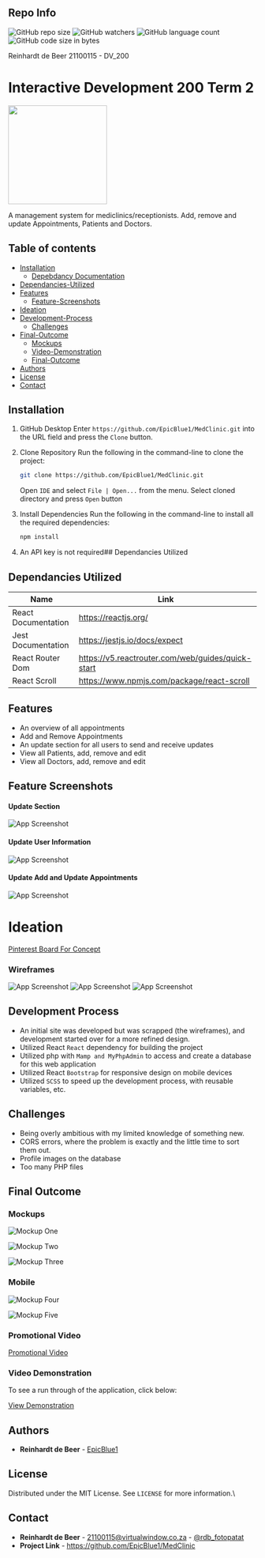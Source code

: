 ## Repo Info

![GitHub repo size](https://img.shields.io/github/repo-size/EpicBlue1/MedClinic)
![GitHub watchers](https://img.shields.io/github/watchers/EpicBlue1/MedClinic)
![GitHub language count](https://img.shields.io/github/languages/count/EpicBlue1/MedClinic)
![GitHub code size in bytes](https://img.shields.io/github/languages/code-size/EpicBlue1/MedClinic)


Reinhardt de Beer
21100115 - DV_200

# Interactive Development 200 Term 2

<img src="src/img/ReadmeImg/Logo Design.png" align="center" height="200" width="200" >

A management system for mediclinics/receptionists. Add, remove and update Appointments, Patients and Doctors.

## Table of contents

* [Installation](#Installation)
    * [Depebdancy Documentation](#Dependancies-Utilized)
* [Dependancies-Utilized](#Dependancies-Utilized)
* [Features](#Features)
    * [Feature-Screenshots](#Feature-Screenshots)
* [Ideation](#Ideation)
* [Development-Process](#Development-Process)
    * [Challenges](#Challenges)
* [Final-Outcome](#Final-Outcome)
    * [Mockups](#Mockups)
    * [Video-Demonstration](#Video-Demonstration)
    * [Final-Outcome](#Final-Outcome)
* [Authors](#Authors)
* [License](#License)
* [Contact](#Contact)
## Installation

1. GitHub Desktop
Enter `https://github.com/EpicBlue1/MedClinic.git` into the URL field and press the `Clone` button.

2. Clone Repository
Run the following in the command-line to clone the project:
   ```sh
   git clone https://github.com/EpicBlue1/MedClinic.git
   ```
    Open `IDE` and select `File | Open...` from the menu. Select cloned directory and press `Open` button

3. Install Dependencies
Run the following in the command-line to install all the required dependencies:
   ```sh
   npm install
   ```

4. An API key is not required## Dependancies Utilized

## Dependancies Utilized

| Name              | Link                                                                     |
| ----------------- | ------------------------------------------------------------------------ |
| React Documentation |  https://reactjs.org/ |
| Jest Documentation  |  https://jestjs.io/docs/expect |
| React Router Dom    |  https://v5.reactrouter.com/web/guides/quick-start |
| React Scroll        |  https://www.npmjs.com/package/react-scroll |


## Features

- An overview of all appointments
- Add and Remove Appointments
- An update section for all users to send and receive updates
- View all Patients, add, remove and edit
- View all Doctors, add, remove and edit

## Feature Screenshots  
#### Update Section
![App Screenshot](src/img/ReadmeImg/UpdateSec.png)
#### Update User Information
![App Screenshot](src/img/ReadmeImg/Edit%20User.png)
#### Update Add and Update Appointments
![App Screenshot](src/img/ReadmeImg/AddAppointment.png)

# Ideation
[Pinterest Board For Concept](https://za.pinterest.com/debeer0072/dv_t2_redesign/)

### Wireframes
![App Screenshot](src/img/ReadmeImg/Wireframe_1.png)
![App Screenshot](src/img/ReadmeImg/Wireframe_2.png)
![App Screenshot](src/img/ReadmeImg/Wireframe_3.png)

## Development Process

* An initial site was developed but was scrapped (the wireframes), and development started over for a more refined design.
* Utilized React `React` dependency for building the project
* Utilized php with `Mamp and MyPhpAdmin` to access and create a database for this web application
* Utilized React `Bootstrap` for responsive design on mobile devices
* Utilized `SCSS` to speed up the development process, with reusable variables, etc.

## Challenges

* Being overly ambitious with my limited knowledge of something new.
* CORS errors, where the problem is exactly and the little time to sort them out.
* Profile images on the database
* Too many PHP files

## Final Outcome

### Mockups

![Mockup One](src/img/ReadmeImg/MacMockup_01.png)

![Mockup Two](src/img/ReadmeImg/MacMockup_02.png)

![Mockup Three](src/img/ReadmeImg/MacMockup_03.png)

### Mobile

![Mockup Four](src/img/ReadmeImg/PhoneMockup_01.png)

![Mockup Five](src/img/ReadmeImg/PhoneMockup_02.png)

### Promotional Video

[Promotional Video](https://youtu.be/_ifrJrLPCv0)

### Video Demonstration

To see a run through of the application, click below:

[View Demonstration](https://youtu.be/My5EZHe_pUE)

## Authors

* **Reinhardt de Beer** - [EpicBlue1](https://github.com/EpicBlue1)

## License

Distributed under the MIT License. See `LICENSE` for more information.\

## Contact

* **Reinhardt de Beer** - [21100115@virtualwindow.co.za](mailto:21100115@virtualwindow.co.za) - [@rdb_fotopatat](https://www.instagram.com/rdb_fotopatat/) 
* **Project Link** - https://github.com/EpicBlue1/MedClinic